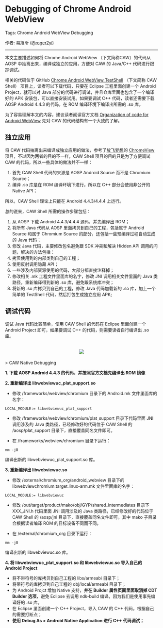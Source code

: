 # Debugging of Chrome Android WebView

Tags: Chrome Android WebView Debugging

作者: 易旭昕 ([@roger2yi][1])

----

本文主要描述如何将 Chrome Android WebView （下文简称CAW）的代码从 AOSP 中抽离出来，编译成独立的应用，方便对 CAW 的 Java/C++ 代码进行跟踪调试。

相关的代码位于 GitHub [Chrome Android WebView TestShell][7] （下文简称 CAW Shell） 项目上，读者可以下载代码，只要在 Eclipse 工程里面创建一个 Android Project，就可以对 Java 部分的代码进行调试，并且仓库里面也包含了一个编译好的 APK 安装包，可以直接安装试用。如果要调试 C++ 代码，读者还需要下载 AOSP Android 4.4.3 的代码，在 ROM 编译环境下编译出所需的 .so 库。

为了容易理解本文的内容，建议读者阅读官方文档 [Organization of code for Android WebView][2] 先对 CAW 的代码结构有一个大致的了解。

## 独立应用

将 CAW 代码抽离出来编译成独立应用的做法，参考了[放飞梦想][4]的 [ChromeView][5] 项目，不过因为两者的目的不一样，CAW Shell 项目的目的只是为了方便调试 CAW 的代码，所以一些具体的做法并不一样：

1. 首先 CAW Shell 代码的来源是 AOSP Android Source 而不是 Chromium Source；
2. 编译 .so 库是在 ROM 编译环境下进行，所以在 C++ 部分会使用非公开的 Native API；

所以，CAW Shell 理论上只能在 Android 4.4.3/4.4.4 上运行。

总的说来，CAW Shell 所需的操作步骤包括：

1. 从 AOSP 下载 Android 4.4.3/4.4.4 源码，并先编译出 ROM；
2. 将所有 Java 代码从 AOSP 里面拷贝到自己的工程，包括属于 Android Source 和属于 Chromium Source 的部分，还包括一些预编译过程自动生成的 Java 代码；
3. 修改 Java 代码，主要修改包名避免跟 SDK 冲突和解决 Hidden API 调用的问题，解决的方法包括：
  1. 拷贝使用到的内部类到自己的工程；
  2. 使用反射调用隐藏 API；
  3. 一些涉及内部资源使用的代码，大部分都直接注释掉；
4. 修改相关 .mk 工程文件里面库的名字，修改 JNI 调用相关文件里面的 Java 类路径，重新编译得到新的 .so 库，避免跟系统库冲突；
5. 将新的 .so 库拷贝到自己的工程，修改 Java 代码加载新的 .so 库，加上一个简单的 TestShell 代码，然后打包生成独立应用 APK;

## 调试代码

调试 Java 代码比较简单，使用 CAW Shell 的代码在 Eclipse 里面创建一个 Android Project 即可，如果要调试 C++ 的代码，则需要读者自行编译出 .so 库。

<div style="text-align:center; padding:20px 0px"><img src="http://img.blog.csdn.net/20140815170708781"></img></div>
> CAW Native Debugging

**1. 下载 AOSP Android 4.4.3 的代码，并按照官方文档先编译出 ROM 镜像**

**2. 重新编译出 libwebviewuc_plat_support.so**

- 修改 /frameworks/webview/chromium 目录下的 Android.mk 文件里面库的名字：

```
LOCAL_MODULE:= libwebviewuc_plat_support
```

- 修改 /frameworks/webview/chromium/plat_support 目录下代码里面 JNI 调用涉及的 Java 类路径，已经修改好的代码位于 CAW Shell 的 /aosp/plat_support 目录下，直接覆盖同名文件即可。

- 在 /frameworks/webview/chromium 目录下运行：

```
mm -j8
```

编译出新的 libwebviewuc_plat_support.so 库。

**3. 重新编译出 libwebviewuc.so**

- 修改 /external/chromium_org/android_webview 目录下的 libwebviewchromium.target.linux-arm.mk 文件里面库的名字：

```
LOCAL_MODULE:= libwebviewuc
```
- 修改 /out/target/product/mako/obj/GYP/shared_intermediates 目录下 XXX_JNI.h 代码里面 JNI 调用涉及的 Java 类路径，已经修改好的代码位于 CAW Shell 的 /aosp/jni 目录下，直接覆盖同名文件即可。其中 mako 子目录会根据读者编译 ROM 的目标设备不同而不同。

- 在 /external/chromium_org 目录下运行：

```
mm -j8
```

编译出新的 libwebviewuc.so 库。

**4. 将 libwebviewuc_plat_support.so 和 libwebviewuc.so 导入自己的 Android Project**

- 将不带符号的库拷贝到自己工程的 libs/armeabi 目录下；
- 将带符号的库拷贝到自己工程的 obj/local/armeabi 目录下；
- 为 Android Projct 增加 Native 支持，**并在 Builder 属性页面里面取消掉 CDT Builder 选项**，避免 Eclipse 去调用 ndk-build 编译，因为我们是使用事先编译好的 .so 库。
- 在 Eclipse 里面创建一个 C++ Project，导入 CAW 的 C++ 代码，根据自己的需要打断点；
- **使用 Debug As > Android Native Application 进行 C++ 代码调试**；

[1]: http://weibo.com/roger2yi
[2]: https://docs.google.com/document/d/1a_cUP1dGIlRQFUSic8bhAOxfclj4Xzw-yRDljVk1wB0/edit#
[3]: http://mogoweb.github.io/blog/2014/01/16/analysis-of-android-4-4-webview-implementation
[4]: http://mogoweb.github.io/
[5]: https://github.com/mogoweb/chromium_webview
[6]: http://mogoweb.github.io/blog/2014/06/10/about-chromium-webview-project/
[7]: https://github.com/rogeryi/caw_shell


